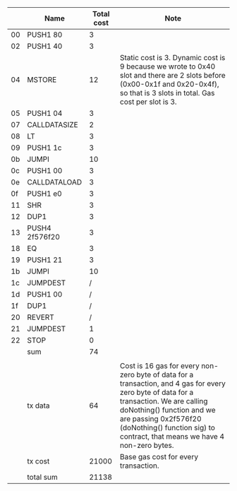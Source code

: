 |    | Name           | Total cost | Note                                                                                                                                                                                                                                                                      |
|----|----------------|------------|---------------------------------------------------------------------------------------------------------------------------------------------------------------------------------------------------------------------------------------------------------------------------|
| 00 | PUSH1 80       | 3          |                                                                                                                                                                                                                                                                           |
| 02 | PUSH1 40       | 3          |                                                                                                                                                                                                                                                                           |
| 04 | MSTORE         | 12         | Static cost is 3. Dynamic cost is 9 because we wrote to 0x40 slot and there are 2 slots before (0x00-0x1f and 0x20-0x4f), so that is 3 slots in total. Gas cost per slot is 3.                                                                                            |
| 05 | PUSH1 04       | 3          |                                                                                                                                                                                                                                                                           |
| 07 | CALLDATASIZE   | 2          |                                                                                                                                                                                                                                                                           |
| 08 | LT             | 3          |                                                                                                                                                                                                                                                                           |
| 09 | PUSH1 1c       | 3          |                                                                                                                                                                                                                                                                           |
| 0b | JUMPI          | 10         |                                                                                                                                                                                                                                                                           |
| 0c | PUSH1 00       | 3          |                                                                                                                                                                                                                                                                           |
| 0e | CALLDATALOAD   | 3          |                                                                                                                                                                                                                                                                           |
| 0f | PUSH1 e0       | 3          |                                                                                                                                                                                                                                                                           |
| 11 | SHR            | 3          |                                                                                                                                                                                                                                                                           |
| 12 | DUP1           | 3          |                                                                                                                                                                                                                                                                           |
| 13 | PUSH4 2f576f20 | 3          |                                                                                                                                                                                                                                                                           |
| 18 | EQ             | 3          |                                                                                                                                                                                                                                                                           |
| 19 | PUSH1 21       | 3          |                                                                                                                                                                                                                                                                           |
| 1b | JUMPI          | 10         |                                                                                                                                                                                                                                                                           |
| 1c | JUMPDEST       | /          |                                                                                                                                                                                                                                                                           |
| 1d | PUSH1 00       | /          |                                                                                                                                                                                                                                                                           |
| 1f | DUP1           | /          |                                                                                                                                                                                                                                                                           |
| 20 | REVERT         | /          |                                                                                                                                                                                                                                                                           |
| 21 | JUMPDEST       | 1          |                                                                                                                                                                                                                                                                           |
| 22 | STOP           | 0          |                                                                                                                                                                                                                                                                           |
|    | sum            | 74         |                                                                                                                                                                                                                                                                           |
|    |                |            |                                                                                                                                                                                                                                                                           |
|    | tx data        | 64         | Cost is 16 gas for every non-zero byte of data for a transaction, and 4 gas for every zero byte of data for a transaction. We are calling doNothing() function and we are passing 0x2f576f20 (doNothing() function sig) to contract, that means we have 4 non-zero bytes. |
|    | tx cost        | 21000      | Base gas cost for every transaction.                                                                                                                                                                                                                                      |
|    | total sum      | 21138      |                                                                                                                                                                                                                                                                           |
